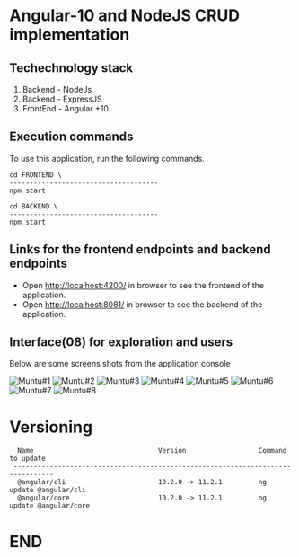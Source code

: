 #  Angular-10 and NodeJS CRUD implementation 

## Techechnology stack  

1. Backend  - NodeJs
2. Backend  - ExpressJS
3. FrontEnd - Angular +10

## Execution commands

To use this application, run the following commands.

```
cd FRONTEND \
-------------------------------------
npm start

cd BACKEND \
-------------------------------------
npm start

```

## Links for the frontend endpoints and backend endpoints

- Open [http://localhost:4200/](http://localhost:4200/) in browser to see the frontend of the application.
- Open [http://localhost:8081/](http://localhost:8081/) in browser to see the backend of the application.


## Interface(08) for exploration and users

Below are some screens shots from the application console

![Muntu#1 ](https://github.com/LINOSNCHENA/NodeJS-Angular-three-clients-App/blob/master/uxViews/page1.png)
![Muntu#2 ](https://github.com/LINOSNCHENA/NodeJS-Angular-three-clients-App/blob/master/uxViews/page2.png)
![Muntu#3 ](https://github.com/LINOSNCHENA/NodeJS-Angular-three-clients-App/blob/master/uxViews/page3.png)
![Muntu#4 ](https://github.com/LINOSNCHENA/NodeJS-Angular-three-clients-App/blob/master/uxViews/page4.png)
![Muntu#5 ](https://github.com/LINOSNCHENA/NodeJS-Angular-three-clients-App/blob/master/uxViews/page5.png)
![Muntu#6 ](https://github.com/LINOSNCHENA/NodeJS-Angular-three-clients-App/blob/master/uxViews/page6.png)
![Muntu#7 ](https://github.com/LINOSNCHENA/NodeJS-Angular-three-clients-App/blob/master/uxViews/page7.png)
![Muntu#8 ](https://github.com/LINOSNCHENA/NodeJS-Angular-three-clients-App/blob/master/uxViews/page2.png)

# Versioning
      Name                               Version                  Command to update
     --------------------------------------------------------------------------------
      @angular/cli                       10.2.0 -> 11.2.1         ng update @angular/cli
      @angular/core                      10.2.0 -> 11.2.1         ng update @angular/core

# END

